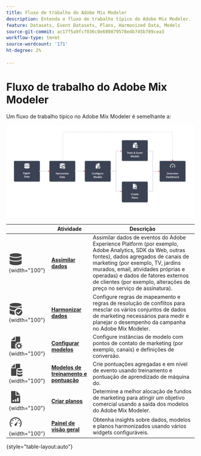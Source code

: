 ```yaml
---
title: Fluxo de trabalho do Adobe Mix Modeler
description: Entenda o fluxo de trabalho típico do Adobe Mix Modeler.
feature: Datasets, Event Datasets, Plans, Harmonized Data, Models
source-git-commit: ac17f5a9fcf036c8e689879578e4b745b789cea3
workflow-type: tm+mt
source-wordcount: '171'
ht-degree: 2%

---
```



# Fluxo de trabalho do Adobe Mix Modeler

Um fluxo de trabalho típico no Adobe Mix Modeler é semelhante a:

![Texto alternativo](../assets/ApplicationWorkflow.svg)

|  | Atividade | Descrição |
|---|---|---|
| ![Dados](../assets/icons/Data.svg){width="100"} | [**Assimilar dados**](../ingest-data/overview.md) | Assimilar dados de eventos do Adobe Experience Platform (por exemplo, Adobe Analytics, SDK da Web, outras fontes), dados agregados de canais de marketing (por exemplo, TV, jardins murados, email, atividades próprias e operadas) e dados de fatores externos de clientes (por exemplo, alterações de preço no serviço de assinatura). |
| ![DataCheck](../assets/icons/DataCheck.svg){width="100"} | [**Harmonizar dados**](../harmonize-data/overview.md) | Configure regras de mapeamento e regras de resolução de conflitos para mesclar os vários conjuntos de dados de marketing necessários para medir e planejar o desempenho da campanha no Adobe Mix Modeler. |
| ![FileConfig](../assets/icons/FileGear.svg){width="100"} | [**Configurar modelos**](../models/create.md) | Configure instâncias de modelo com pontos de contato de marketing (por exemplo, canais) e definições de conversão. |
| ![ArquivoDados](../assets/icons/FileData.svg){width="100"} | [**Modelos de treinamento e pontuação**](../models/overview.md) | Crie pontuações agregadas e em nível de evento usando treinamento e pontuação de aprendizado de máquina do. |
| ![GráficoDeArquivos](../assets/icons/FileChart.svg){width="100"} | [**Criar planos**](../plans/overview.md) | Determine a melhor alocação de fundos de marketing para atingir um objetivo comercial usando a saída dos modelos do Adobe Mix Modeler. |
| ![Painel](../assets/icons/Dashboard.svg){width="100"} | [**Painel de visão geral**](../dashboard/overview.md) | Obtenha insights sobre dados, modelos e planos harmonizados usando vários widgets configuráveis. |

{style="table-layout:auto"}

